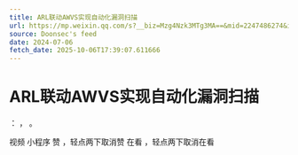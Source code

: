 ```yaml
---
title: ARL联动AWVS实现自动化漏洞扫描
url: https://mp.weixin.qq.com/s?__biz=Mzg4Nzk3MTg3MA==&mid=2247486274&idx=1&sn=e5ad8820ae0fc43bd8ae8dcd2095088f
source: Doonsec's feed
date: 2024-07-06
fetch_date: 2025-10-06T17:39:07.611666
---
```


# ARL联动AWVS实现自动化漏洞扫描

：
，
。

视频
小程序
赞
，轻点两下取消赞
在看
，轻点两下取消在看